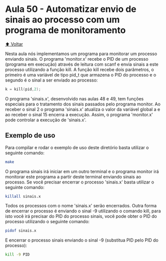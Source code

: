 # Aula 50 - Automatizar envio de sinais ao processo com um programa de monitoramento

[:arrow_up: Voltar](https://github.com/Geofisicando/C-orientado-a-testes#%C3%ADndice)

Nesta aula nós implementamos um programa para monitorar um processo enviando sinais. O programa 'monitor.x' recebe o PID de um processo (programa em execução)
através de leitura com scanf e envia sinais a este processo utilizando a função kill. A função kill recebe dois parâmetros, o primeiro é uma variável
de tipo pid_t que armazena o PID do processo e o segundo é o sinal a ser enviado ao processo:

```c
k = kill(pid,2);
```

O programa 'sinais.x', desenvolvido nas aulas 48 e 49, tem funções especiais para o tratamento dos sinais passados pelo programa monitor.
Ao receber o sinal 2 o programa 'sinais.x' atualiza o valor da variável global a e ao receber o sinal 15 encerra a execução. Assim, o programa
'monitor.x' pode controlar a execução de 'sinais.x'.

## Exemplo de uso

Para compilar e rodar o exemplo de uso deste diretório basta utilizar o seguinte comando:

```sh
make
```

O programa sinais irá iniciar em um outro terminal e o programa monitor irá monitorar este programa a partir deste terminal enviando sinais ao processo.
Se você precisar encerrar o processo 'sinais.x' basta utilizar o seguinte comando:

```sh
killall sinais.x
```

Todos os processos com o nome 'sinais.x' serão encerrados. Outra forma de encerrar o processo é enviando o sinal -9 utilizando o comando kill,
para isto você irá precisar do PID do processo sinais, você pode obter o PID do processo utilizando o seguinte comando:

```sh
pidof sinais.x
```

E encerrar o processo sinais enviando o sinal -9 (substitua PID pelo PID do processo):

```sh
kill -9 PID
```
